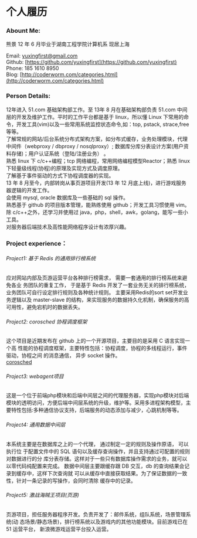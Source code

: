个人履历
======

### Abount Me:
熊景
12 年 6 月毕业于湖南工程学院计算机系
现居上海

Email: yuxingfirst@gmail.com  
Github: [https://github.com/yuxingfirst](https://github.com/yuxingfirst)  
Phone: 185 1610 8950  
Blog: [http://coderworm.com/categories.html](http://coderworm.com/categories.html)  

### Person Details:
  12年进入 51.com 基础架构部工作。至 13年 8 月在基础架构部负责 51.com 中间层的开发及维护工作。平时的工作平台都是基于 linux，所以懂 Linux 下常用的命令，开发工具(vim)以及一些常用系统监控状态命令,如：top, pstack, strace,free 等等。  
  了解常规的网站/后台系统分布式架构方案，如分布式缓存，业务处理模块，代理中间件（webproxy / dbproxy / nosqlproxy）; 
  数据库分库分表设计方案(用户资料存储)；用户认证系统（登陆/注册业务） 。    
  熟悉 linux 下 c/c++编程；tcp 网络编程，常用网络编程模型Reactor；熟悉 linux 下轻量级线程(协程)的原理及实现方式及调度原理。    
  了解基于事件驱动的方式下协程调度器的实现。    
  13 年 8 月至今，内部转岗从事页游项目开发(13 年 12 月底上线)，进行游戏服务器逻辑的开发工作。    
  会使用 mysql, oracle 数据库及一些基础的 sql 操作。    
  熟悉基于 github 的项目版本管理，能熟练使用 github；开发工具习惯使用 vim。    
  除 c/c++之外，还学习并使用过 java，php，shell，awk，golang，能写一些小工具。    
  对服务器后端技术及高性能网络程序设计有浓厚兴趣。  
 
### Project experience：
###### Project1: 基于 Redis 的通用排行榜系统
应对网站内部及页游运营平台各种排行榜需求， 需要一套通用的排行榜系统来避免各业
务团队的重复工作， 于是基于 Redis 开发了一套业务无关的排行榜系统，业务团队可自行设定排行规则及各种统计规则。
主要采用Redis的sort set开发业务逻辑以及 master-slave 的结构，来实现服务的数据持久化机制，确保服务的高可用性，避免宕机时的数据丢失。

###### Project2: corosched 协程调度框架
这个项目是近期发布在 github 上的一个开源项目，主要目的是采用 C 语言实现一个高
性能的协程调度框架，主要特性包括：协程调度，协程的多线程运行，事件驱动，协程之间
的消息通信， 异步 socket 操作。  
[corosched](https://github.com/yuxingfirst/corosched)

###### Project3: webagent项目
这是一个位于前端php模块和后端中间层之间的代理服务器，实现php模块对后端模块的透明访问，方便后端中间层系统的升级，维护等。采用多进程架构模型，主要特性包括:多种通信协议支持，后端服务的动态添加与减少，心跳机制等等。

###### Project4: 通用数据中间层
本系统主要是在数据库之上的一个代理， 通过制定一定的规则及操作原语， 可以执行位
于配置文件中的 SQL 语句以及缓存查询操作，并且支持通过可配置的规则对数据进行的分
库分表存储。这样对于一些只有数据库操作需求的业务，就可以以零代码纯配置来完成。
数据中间层主要跟缓存跟 DB 交互，db 的查询结果会记录到缓存中，这样下次查询就
可以从缓存中直接获取结果。为了保证数据的一致性，针对一条记录的写操作，会同时清除
缓存中的记录。

###### Project5: 激战海贼王项目(页游)
页游项目，担任服务器程序开发。负责开发了：邮件系统，组队系统，场景管理系统(动
态场景/静态场景)，排行榜系统以及游戏内的其他功能模块。目前游戏已在 51 运营平台，
新浪微游戏运营平台投入运营。
